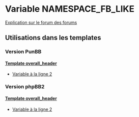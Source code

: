 # Variable NAMESPACE_FB_LIKE
[Explication sur le forum des forums](http://forum.forumactif.com/t294113-listing-des-variables#NAMESPACE_FB_LIKE)

## Utilisations dans les templates

### Version PunBB

#### [Template overall_header](punbb/overall_header.md)
* [Variable à la ligne 2](../punbb/overall_header.tpl#L2)

### Version phpBB2

#### [Template overall_header](subsilver/overall_header.md)
* [Variable à la ligne 2](../subsilver/overall_header.tpl#L2)